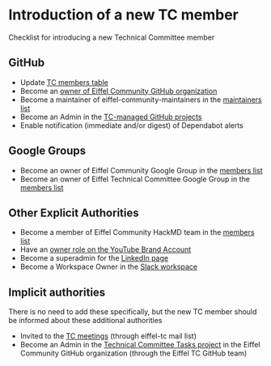 # Introduction of a new TC member

Checklist for introducing a new Technical Committee member

## GitHub
- Update [TC members table](https://github.com/eiffel-community/community/blob/master/GOVERNANCE.md#technical-committee-members)
- Become an [owner of Eiffel Community GitHub organization](https://github.com/orgs/eiffel-community/people?query=role%3Aowner)
- Become a maintainer of eiffel-community-maintainers in the [maintainers list](https://github.com/orgs/eiffel-community/teams/eiffel-community-maintainers/members)
- Become an Admin in the [TC-managed GitHub projects](https://github.com/orgs/eiffel-community/projects)
- Enable notification (immediate and/or digest) of Dependabot alerts

## Google Groups
- Become an owner of Eiffel Community Google Group in the [members list](https://groups.google.com/g/eiffel-community/members)
- Become an owner of Eiffel Technical Committee Google Group in the [members list](https://groups.google.com/g/eiffel-tc/members)

## Other Explicit Authorities
- Become a member of Eiffel Community HackMD team in the [members list](https://hackmd.io/team/eiffel-community/manage#members)
- Have an [owner role on the YouTube Brand Account](https://myaccount.google.com/brandaccounts/107441924255935413470/view)
- Become a superadmin for the [LinkedIn page](https://www.linkedin.com/company/eiffel-community/)
- Become a Workspace Owner in the [Slack workspace](https://eiffel-workspace.slack.com)

## Implicit authorities

There is no need to add these specifically, but the new TC member should be informed about these additional authorities

- Invited to the [TC meetings](https://github.com/eiffel-community/community/tree/master/meetings) (through eiffel-tc mail list)
- Become an Admin in the [Technical Committee Tasks project](https://github.com/orgs/eiffel-community/projects/3/settings/access) in the Eiffel Community GitHub organization (through the Eiffel TC GitHub team)
